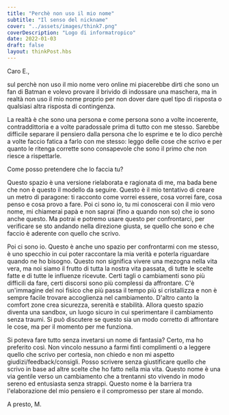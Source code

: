 ```yaml
---
title: "Perchè non uso il mio nome"
subtitle: "Il senso del nickname"
cover: "../assets/images/think7.png"
coverDescription: "Logo di informatropico"
date: 2022-01-03
draft: false
layout: thinkPost.hbs
---
```

Caro E.,

sul perchè non uso il mio nome vero online mi piacerebbe dirti che sono un fan di Batman e volevo provare il brivido di indossare una maschera, ma in realtà non uso il mio nome proprio per non dover dare quel tipo di risposta o qualsiasi altra risposta di contingenza.

La realtà è che sono una persona e come persona sono a volte incoerente, contraddittoria e a volte paradossale prima di tutto con me stesso. Sarebbe difficile separare il pensiero dalla persona che lo esprime e te lo dico perchè a volte faccio fatica a farlo con me stesso: leggo delle cose che scrivo e per quanto le ritenga corrette sono consapevole che sono il primo che non riesce a rispettarle.

Come posso pretendere che lo faccia tu? 

Questo spazio è una versione rielaborata e ragionata di me, ma bada bene che non è questo il modello da seguire. Questo è il mio tentativo di creare un metro di paragone: ti racconto come vorrei essere, cosa vorrei fare, cosa penso e cosa provo a fare. Poi ci sono io, tu mi conoscerai con il mio vero nome, mi chiamerai papà e non saprai (fino a quando non so) che io sono anche questo. Ma potrai e potremo usare questo per confrontarci, per verificare se sto andando nella direzione giusta, se quello che sono e che faccio è aderente con quello che scrivo.

Poi ci sono io. Questo è anche uno spazio per confrontarmi con me stesso, è uno specchio in cui poter raccontare la mia verità e poterla riguardare quando ne ho bisogno. Questo non significa vivere una mezogna nella vita vera, ma noi siamo il frutto di tutta la nostra vita passata, di tutte le scelte fatte e di tutte le influenze ricevute. Certi tagli o cambiamenti sono più difficili da fare, certi discorsi sono più complessi da affrontare. C'è un'immagine del noi fisico che più passa il tempo più si cristallizza e non è sempre facile trovare accoglienza nel cambiamento. D'altro canto la comfort zone crea sicurezza, serenità e stabilità. Allora questo spazio diventa una sandbox, un luogo sicuro in cui sperimentare il cambiamento senza traumi. Si può discutere se questo sia un modo corretto di affrontare le cose, ma per il momento per me funziona.

Si poteva fare tutto senza invetarsi un nome di fantasia? Certo, ma ho preferito così. Non vincolo nessuno a farmi finti complimenti o a leggere quello che scrivo per cortesia, non chiedo e non mi aspetto giudizi/feedback/consigli. Posso scrivere senza giustificare quello che scrivo in base ad altre scelte che ho fatto nella mia vita. Questo nome è una via gentile verso un cambiamento che a trentanni sto vivendo in modo sereno ed entusiasta senza strappi. Questo nome è la barriera tra l'elaborazione del mio pensiero e il compromesso per stare al mondo.

A presto,
M.